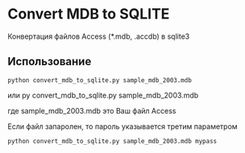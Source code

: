 Convert MDB to SQLITE
=====================

Конвертация файлов Access (*.mdb, .accdb) в sqlite3

Использование
-------------

    python convert_mdb_to_sqlite.py sample_mdb_2003.mdb
или
    py convert_mdb_to_sqlite.py sample_mdb_2003.mdb

где sample_mdb_2003.mdb это Ваш файл Access

Если файл запаролен, то пароль указывается третим параметром
    
    python convert_mdb_to_sqlite.py sample_mdb_2003.mdb mypass
